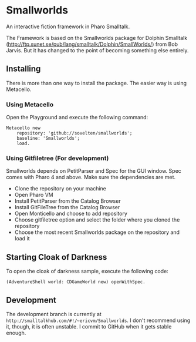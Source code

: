 # Smallworlds
An interactive fiction framework in Pharo Smalltalk.

The Framework is based on the Smallworlds package for Dolphin Smalltalk (http://ftp.sunet.se/pub/lang/smalltalk/Dolphin/SmallWorlds/) from Bob Jarvis. But it has changed to the point of becoming something else entirely.

## Installing

There is more than one way to install the package. The easier way is using Metacello.

### Using Metacello

Open the Playground and execute the following command:

    Metacello new
	    repository: 'github://sovelten/smallworlds';
	    baseline: 'Smallworlds';
	    load.

### Using Gitfiletree (For development)

Smallworlds depends on PetitParser and Spec for the GUI window. Spec comes with Pharo 4 and above.
Make sure the dependencies are met.

* Clone the repository on your machine
* Open Pharo VM
* Install PetitParser from the Catalog Browser
* Install GitFileTree from the Catalog Browser
* Open Monticello and choose to add repository
* Choose gitfiletree option and select the folder where you cloned the repository
* Choose the most recent Smallworlds package on the repository and load it

## Starting Cloak of Darkness

To open the cloak of darkness sample, execute the following code:

    (AdventureShell world: CDGameWorld new) openWithSpec.

## Development

The development branch is currently at ```http://smalltalkhub.com/#!/~ericvm/Smallworlds```. I don't recommend using it, though, it is often unstable. I commit to GitHub when it gets stable enough.
